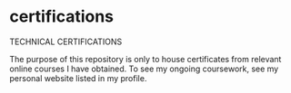# certifications
TECHNICAL CERTIFICATIONS

The purpose of this repository is only to house certificates from relevant online courses I have obtained. To see my ongoing coursework, see my personal website listed in my profile.
